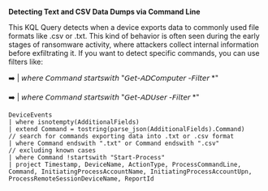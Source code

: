 **Detecting Text and CSV Data Dumps via Command Line**

This KQL Query detects when a device exports data to commonly used file formats like .csv or .txt.
This kind of behavior is often seen during the early stages of ransomware activity, where attackers collect internal information before exfiltrating it.
If you want to detect specific commands, you can use filters like:

 ➡️ | 𝘸𝘩𝘦𝘳𝘦 𝘊𝘰𝘮𝘮𝘢𝘯𝘥 𝘴𝘵𝘢𝘳𝘵𝘴𝘸𝘪𝘵𝘩 "𝘎𝘦𝘵-𝘈𝘋𝘊𝘰𝘮𝘱𝘶𝘵𝘦𝘳 -𝘍𝘪𝘭𝘵𝘦𝘳 *"

 ➡️ | 𝘸𝘩𝘦𝘳𝘦 𝘊𝘰𝘮𝘮𝘢𝘯𝘥 𝘴𝘵𝘢𝘳𝘵𝘴𝘸𝘪𝘵𝘩 "𝘎𝘦𝘵-𝘈𝘋𝘜𝘴𝘦𝘳 -𝘍𝘪𝘭𝘵𝘦𝘳 *"
```
DeviceEvents
| where isnotempty(AdditionalFields) 
| extend Command = tostring(parse_json(AdditionalFields).Command)
// search for commands exporting data into .txt or .csv format
| where Command endswith ".txt" or Command endswith ".csv"
// excluding known cases
| where Command !startswith "Start-Process"
| project Timestamp, DeviceName, ActionType, ProcessCommandLine, Command, InitiatingProcessAccountName, InitiatingProcessAccountUpn, ProcessRemoteSessionDeviceName, ReportId
```
